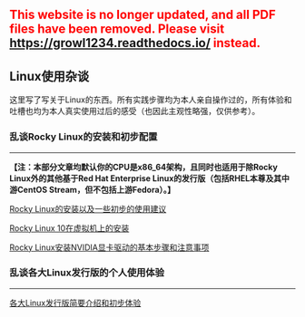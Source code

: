 ## <font color=red>This website is no longer updated, and all PDF files have been removed. Please visit <a href="https://growl1234.readthedocs.io/">https://growl1234.readthedocs.io/</a> instead.</font>

## Linux使用杂谈

这里写了写关于Linux的东西。所有实践步骤均为本人亲自操作过的，所有体验和吐槽也均为本人真实使用过后的感受（也因此主观性略强，仅供参考）。

### 乱谈Rocky Linux的安装和初步配置

___

**【注：本部分文章均默认你的CPU是x86_64架构，且同时也适用于除Rocky Linux外的其他基于Red Hat Enterprise Linux的发行版（包括RHEL本尊及其中游CentOS Stream，但不包括上游Fedora）。】**

[Rocky Linux的安装以及一些初步的使用建议](/linux/rocky/installation/)

[Rocky Linux 10在虚拟机上的安装](/linux/rocky/vmware_installation/)

[Rocky Linux安装NVIDIA显卡驱动的基本步骤和注意事项](/linux/rocky/nvidia/)

### 乱谈各大Linux发行版的个人使用体验

___

[各大Linux发行版简要介绍和初步体验](/linux/various_linux_usage/)
